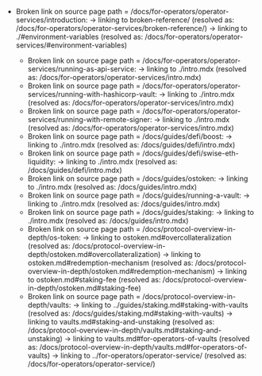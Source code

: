 - Broken link on source page path = /docs/for-operators/operator-services/introduction:
     -> linking to broken-reference/ (resolved as: /docs/for-operators/operator-services/broken-reference/)
     -> linking to ./#environment-variables (resolved as: /docs/for-operators/operator-services/#environment-variables)

  - Broken link on source page path = /docs/for-operators/operator-services/running-as-api-service:
     -> linking to ./intro.mdx (resolved as: /docs/for-operators/operator-services/intro.mdx)
  - Broken link on source page path = /docs/for-operators/operator-services/running-with-hashicorp-vault:
     -> linking to ./intro.mdx (resolved as: /docs/for-operators/operator-services/intro.mdx)
  - Broken link on source page path = /docs/for-operators/operator-services/running-with-remote-signer:
     -> linking to ./intro.mdx (resolved as: /docs/for-operators/operator-services/intro.mdx)
  - Broken link on source page path = /docs/guides/defi/boost:
     -> linking to ./intro.mdx (resolved as: /docs/guides/defi/intro.mdx)
  - Broken link on source page path = /docs/guides/defi/swise-eth-liquidity:
     -> linking to ./intro.mdx (resolved as: /docs/guides/defi/intro.mdx)
  - Broken link on source page path = /docs/guides/ostoken:
     -> linking to ./intro.mdx (resolved as: /docs/guides/intro.mdx)
  - Broken link on source page path = /docs/guides/running-a-vault:
     -> linking to ./intro.mdx (resolved as: /docs/guides/intro.mdx)
  - Broken link on source page path = /docs/guides/staking:
     -> linking to ./intro.mdx (resolved as: /docs/guides/intro.mdx)
  - Broken link on source page path = /docs/protocol-overview-in-depth/os-token:
     -> linking to ostoken.md#overcollateralization (resolved as: /docs/protocol-overview-in-depth/ostoken.md#overcollateralization)
     -> linking to ostoken.md#redemption-mechanism (resolved as: /docs/protocol-overview-in-depth/ostoken.md#redemption-mechanism)
     -> linking to ostoken.md#staking-fee (resolved as: /docs/protocol-overview-in-depth/ostoken.md#staking-fee)
  - Broken link on source page path = /docs/protocol-overview-in-depth/vaults:
     -> linking to ../guides/staking.md#staking-with-vaults (resolved as: /docs/guides/staking.md#staking-with-vaults)
     -> linking to vaults.md#staking-and-unstaking (resolved as: /docs/protocol-overview-in-depth/vaults.md#staking-and-unstaking)
     -> linking to vaults.md#for-operators-of-vaults (resolved as: /docs/protocol-overview-in-depth/vaults.md#for-operators-of-vaults)
     -> linking to ../for-operators/operator-service/ (resolved as: /docs/for-operators/operator-service/)
